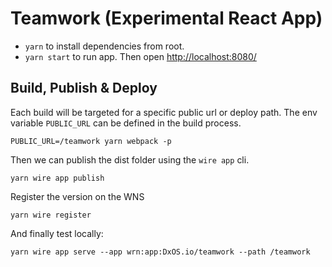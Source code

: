 # Teamwork (Experimental React App)

- `yarn` to install dependencies from root.
- `yarn start` to run app. Then open [http://localhost:8080/](http://localhost:8080/)

## Build, Publish & Deploy

Each build will be targeted for a specific public url or deploy path. The env variable `PUBLIC_URL` can be defined in the build process.

```
PUBLIC_URL=/teamwork yarn webpack -p
```

Then we can publish the dist folder using the `wire app` cli. 

```
yarn wire app publish
```

Register the version on the WNS

```
yarn wire register
```

And finally test locally:

```
yarn wire app serve --app wrn:app:DxOS.io/teamwork --path /teamwork
```
